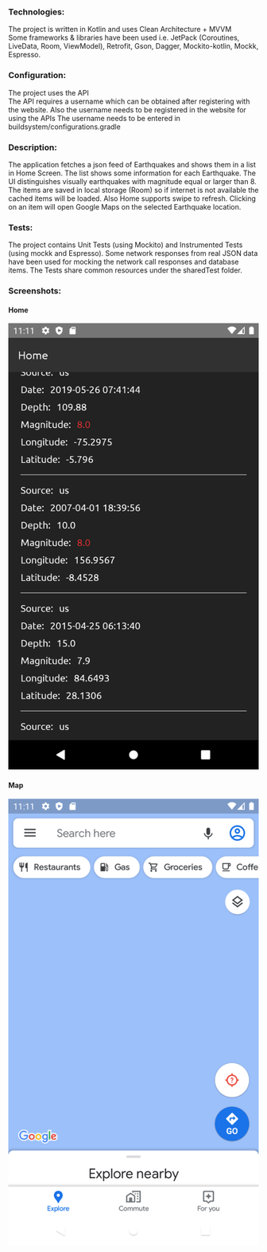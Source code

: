 ### Technologies:

The project is written in Kotlin and uses Clean Architecture + MVVM \
Some frameworks & libraries have been used i.e. JetPack (Coroutines, LiveData, Room, ViewModel), 
Retrofit, Gson, Dagger, Mockito-kotlin, Mockk, Espresso.

### Configuration:
The project uses the API  
The API requires a username which can be obtained after registering with the website.
Also the username needs to be registered in the website for using the APIs 
The username needs to be entered in buildsystem/configurations.gradle

### Description:

The application fetches a json feed of Earthquakes and shows them in a list in Home Screen.
The list shows some information for each Earthquake. The UI distinguishes visually earthquakes
with magnitude equal or larger than 8. The items are saved in local storage (Room) so if internet 
is not available the cached items will be loaded. Also Home supports swipe to refresh.
Clicking on an item will open Google Maps on the selected Earthquake location.

### Tests:

The project contains Unit Tests (using Mockito) and Instrumented Tests (using mockk and Espresso). 
Some network responses from real JSON data have been used for mocking the network call responses 
and database items. The Tests share common resources under the sharedTest folder.

### Screenshots:

#### Home
![Alt text](screenshots/home-1.png?raw=true "app screenshot")

#### Map
![Alt text](screenshots/map-1.png?raw=true "app screenshot")

